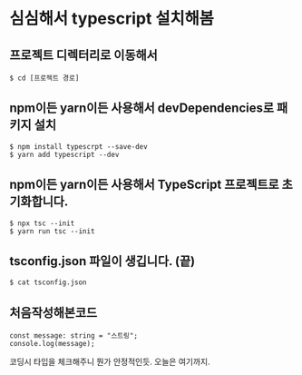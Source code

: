 # 심심해서 typescript 설치해봄

## 프로젝트 디렉터리로 이동해서
```
$ cd [프로젝트 경로]
```

## npm이든 yarn이든 사용해서 devDependencies로 패키지 설치
```
$ npm install typescrpt --save-dev
$ yarn add typescript --dev
```

## npm이든 yarn이든 사용해서 TypeScript 프로젝트로 초기화합니다.
```
$ npx tsc --init
$ yarn run tsc --init
```

## tsconfig.json 파일이 생깁니다. (끝)
```
$ cat tsconfig.json
```

## 처음작성해본코드
```tsx
const message: string = "스트링";
console.log(message);
```
코딩시 타입을 체크해주니 뭔가 안정적인듯.
오늘은 여기까지.

